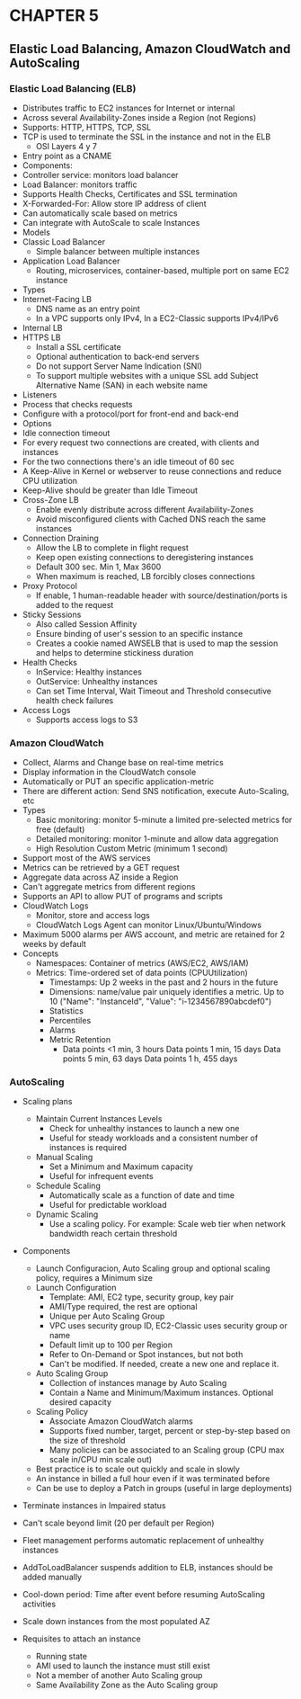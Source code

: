 # CHAPTER 5

## Elastic Load Balancing, Amazon CloudWatch and AutoScaling

### Elastic Load Balancing (ELB)

* Distributes traffic to EC2 instances for Internet or internal
* Across several Availability-Zones inside a Region (not Regions)
* Supports: HTTP, HTTPS, TCP, SSL
* TCP is used to terminate the SSL in the instance and not in the ELB
  * OSI Layers 4 y 7
* Entry point as a CNAME
* Components:
* Controller service: monitors load balancer
* Load Balancer: monitors traffic
* Supports Health Checks, Certificates and SSL termination
* X-Forwarded-For: Allow store IP address of client
* Can automatically scale based on metrics
* Can integrate with AutoScale to scale Instances
* Models
* Classic Load Balancer
  * Simple balancer between multiple instances
* Application Load Balancer
  * Routing, microservices, container-based, multiple port on same EC2 instance
* Types
* Internet-Facing LB
  * DNS name as an entry point
  * In a VPC supports only IPv4, In a EC2-Classic supports IPv4/IPv6
* Internal LB
* HTTPS LB
  * Install a SSL certificate
  * Optional authentication to back-end servers
  * Do not support Server Name Indication (SNI)
  * To support multiple websites with a unique SSL add Subject Alternative Name (SAN) in each website name
* Listeners
* Process that checks requests
* Configure with a protocol/port for front-end and back-end
* Options
* Idle connection timeout
* For every request two connections are created, with clients and instances
* For the two connections there's an idle timeout of 60 sec
* A Keep-Alive in Kernel or webserver to reuse connections and reduce CPU utilization
* Keep-Alive should be greater than Idle Timeout
* Cross-Zone LB
  * Enable evenly distribute across different Availability-Zones
  * Avoid misconfigured clients with Cached DNS reach the same instances
* Connection Draining
  * Allow the LB to complete in flight request
  * Keep open existing connections to deregistering instances
  * Default 300 sec. Min 1, Max 3600
  * When maximum is reached, LB forcibly closes connections
* Proxy Protocol
  * If enable, 1 human-readable header with source/destination/ports is added to the request
* Sticky Sessions
  * Also called Session Affinity
  * Ensure binding of user's session to an specific instance
  * Creates a cookie named AWSELB that is used to map the session and helps to determine stickiness duration
* Health Checks
  * InService: Healthy instances
  * OutService: Unhealthy instances
  * Can set Time Interval, Wait Timeout and Threshold consecutive health check failures
* Access Logs
  * Supports access logs to S3

### Amazon CloudWatch

* Collect, Alarms and Change base on real-time metrics
* Display information in the CloudWatch console
* Automatically or PUT an specific application-metric
* There are different action: Send SNS notification, execute Auto-Scaling, etc
* Types
  * Basic monitoring: monitor 5-minute a limited pre-selected metrics for free (default)
  * Detailed monitoring: monitor 1-minute and allow data aggregation
  * High Resolution Custom Metric (minimum 1 second)
* Support most of the AWS services
* Metrics can be retrieved by a GET request
* Aggregate data across AZ inside a Region
* Can't aggregate metrics from different regions
* Supports an API to allow PUT of programs and scripts
* CloudWatch Logs
  * Monitor, store and access logs
  * CloudWatch Logs Agent can monitor Linux/Ubuntu/Windows
* Maximum 5000 alarms per AWS account, and metric are retained for 2 weeks by default
* Concepts
  * Namespaces: Container of metrics (AWS/EC2, AWS/IAM)
  * Metrics: Time-ordered set of data points (CPUUtilization)
    * Timestamps: Up 2 weeks in the past and 2 hours in the future
    * Dimensions: name/value pair uniquely identifies a metric. Up to 10 ("Name": "InstanceId", "Value": "i-1234567890abcdef0")
    * Statistics
    * Percentiles
    * Alarms
    * Metric Retention
      * Data points <1 min, 3  hours
       Data points   1 min, 15 days
       Data points   5 min, 63 days
       Data points   1 h,  455 days

### AutoScaling

* Scaling plans
  * Maintain Current Instances Levels
    * Check for unhealthy instances to launch a new one
    * Useful for steady workloads and a consistent number of instances is required
  * Manual Scaling
    * Set a Minimum and Maximum capacity
    * Useful for infrequent events
  * Schedule Scaling
    * Automatically scale as a function of date and time
    * Useful for predictable workload
  * Dynamic Scaling
    * Use a scaling policy. For example: Scale web tier when network bandwidth reach certain threshold

* Components
  * Launch Configuracion, Auto Scaling group and optional scaling policy, requires a Minimum size
  * Launch Configuration
    * Template: AMI, EC2 type, security group, key pair
    * AMI/Type required, the rest are optional
    * Unique per Auto Scaling Group
    * VPC uses security group ID, EC2-Classic uses security group or name
    * Default limit up to 100 per Region
    * Refer to On-Demand or Spot instances, but not both
    * Can't be modified. If needed, create a new one and replace it.
  * Auto Scaling Group
    * Collection of instances manage by Auto Scaling
    * Contain a Name and Minimum/Maximum instances. Optional desired capacity
  * Scaling Policy
    * Associate Amazon CloudWatch alarms
    * Supports fixed number, target, percent or step-by-step based on the size of threshold
    * Many policies can be associated to an Scaling group (CPU max scale in/CPU min scale out)
  * Best practice is to scale out quickly and scale in slowly
  * An instance in billed a full hour even if it was terminated before
  * Can be use to deploy a Patch in groups (useful in large deployments)
* Terminate instances in Impaired status
* Can't scale beyond limit (20 per default per Region)
* Fleet management performs automatic replacement of unhealthy instances
* AddToLoadBalancer suspends addition to ELB, instances should be added manually
* Cool-down period: Time after event before resuming AutoScaling activities
* Scale down instances from the most populated AZ
* Requisites to attach an instance
  * Running state
  * AMI used to launch the instance must still exist
  * Not a member of another Auto Scaling group
  * Same Availability Zone as the Auto Scaling group
